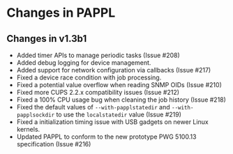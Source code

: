 Changes in PAPPL
================

Changes in v1.3b1
-----------------

- Added timer APIs to manage periodic tasks (Issue #208)
- Added debug logging for device management.
- Added support for network configuration via callbacks (Issue #217)
- Fixed a device race condition with job processing.
- Fixed a potential value overflow when reading SNMP OIDs (Issue #210)
- Fixed more CUPS 2.2.x compatibility issues (Issue #212)
- Fixed a 100% CPU usage bug when cleaning the job history (Issue #218)
- Fixed the default values of `--with-papplstatedir` and `--with-papplsockdir`
  to use the `localstatedir` value (Issue #219)
- Fixed a initialization timing issue with USB gadgets on newer Linux kernels.
- Updated PAPPL to conform to the new prototype PWG 5100.13 specification
  (Issue #216)
